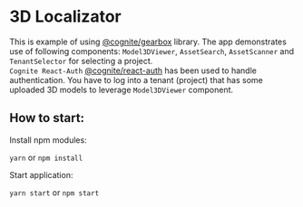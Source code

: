 # 3D Localizator

This is example of using [@cognite/gearbox](https://github.com/cognitedata/gearbox.js) library.
The app demonstrates use of following components: `Model3DViewer`, `AssetSearch`, `AssetScanner` and `TenantSelector` for selecting a project.</br>
`Cognite React-Auth` [@cognite/react-auth](https://github.com/cognitedata/react-auth) has been used to handle authentication.
You have to log into a tenant (project) that has some uploaded 3D models to leverage `Model3DViewer` component. 

## How to start:

Install npm modules:

`yarn` or `npm install`

Start application:

`yarn start` or `npm start`
